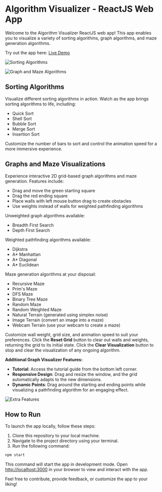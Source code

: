 # Algorithm Visualizer - ReactJS Web App

Welcome to the Algorithm Visualizer ReactJS web app! This app enables you to visualize a variety of sorting algorithms, graph algorithms, and maze generation algorithms. 

Try out the app here: [Live Demo](https://your-algorithm-visualizer-app-link.com)

![Sorting Algorithms](GIFs/sorting-readme.gif)

![Graph and Maze Algorithms](GIFs/graph-readme.gif)

## Sorting Algorithms

Visualize different sorting algorithms in action. Watch as the app brings sorting algorithms to life, including:
- Quick Sort
- Shell Sort
- Bubble Sort
- Merge Sort
- Insertion Sort

Customize the number of bars to sort and control the animation speed for a more immersive experience.

## Graphs and Maze Visualizations

Experience interactive 2D grid-based graph algorithms and maze generation. Features include:
- Drag and move the green starting square
- Drag the red ending square
- Place walls with left mouse button drag to create obstacles
- Use weights instead of walls for weighted pathfinding algorithms

Unweighted graph algorithms available:
- Breadth First Search
- Depth First Search

Weighted pathfinding algorithms available:
- Dijkstra
- A* Manhattan
- A* Diagonal
- A* Euclidean

Maze generation algorithms at your disposal:
- Recursive Maze
- Prim's Maze
- DFS Maze
- Binary Tree Maze
- Random Maze
- Random Weighted Maze
- Natural Terrain (generated using simplex noise)
- Image Terrain (convert an image into a maze)
- Webcam Terrain (use your webcam to create a maze)

Customize wall weight, grid size, and animation speed to suit your preferences. Click the **Reset Grid** button to clear out walls and weights, returning the grid to its initial state. Click the **Clear Visualization** button to stop and clear the visualization of any ongoing algorithm.

**Additional Graph Visualizer Features:**
- **Tutorial**: Access the tutorial guide from the bottom left corner.
- **Responsive Design**: Drag and resize the window, and the grid automatically adapts to the new dimensions.
- **Dynamic Points**: Drag around the starting and ending points while visualizing a pathfinding algorithm for an engaging effect.

![Extra Features](GIFs/luffy-readme.gif)

## How to Run

To launch the app locally, follow these steps:

1. Clone this repository to your local machine.
2. Navigate to the project directory using your terminal.
3. Run the following command:

```bash
npm start
```

This command will start the app in development mode. Open [http://localhost:3000](http://localhost:3000) in your browser to view and interact with the app.

Feel free to contribute, provide feedback, or customize the app to your liking!

